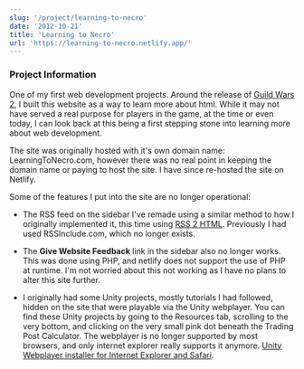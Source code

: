```yaml
---
slug: '/project/learning-to-necro'
date: '2012-10-21'
title: 'Learning to Necro'
url: 'https://learning-to-necro.netlify.app/'
---
```


### Project Information

One of my first web development projects. Around the release of <a href="https://www.guildwars2.com/en/" target="_blank" rel="noreferrer">Guild Wars 2</a>, I built this website as a way to learn more about html. While it may not have served a real purpose for players in the game, at the time or even today, I can look back at this being a first stepping stone into learning more about web development.

The site was originally hosted with it's own domain name: LearningToNecro.com, however there was no real point in keeping the domain name or paying to host the site. I have since re-hosted the site on Netlify.

Some of the features I put into the site are no longer operational:

- The RSS feed on the sidebar I've remade using a similar method to how I originally implemented it, this time using [RSS 2 HTML](https://rss.bloople.net/). Previously I had used RSSInclude.com, which no longer exists.

- The <b>Give Website Feedback</b> link in the sidebar also no longer works. This was done using PHP, and netlify does not support the use of PHP at runtime. I'm not worried about this not working as I have no plans to alter this site further.

- I originally had some Unity projects, mostly tutorials I had followed, hidden on the site that were playable via the Unity webplayer. You can find these Unity projects by going to the Resources tab, scrolling to the very bottom, and clicking on the very small pink dot beneath the Trading Post Calculator. The webplayer is no longer supported by most browsers, and only internet explorer really supports it anymore. [Unity Webplayer installer for Internet Explorer and Safari](https://unity3d.com/webplayer%20).
